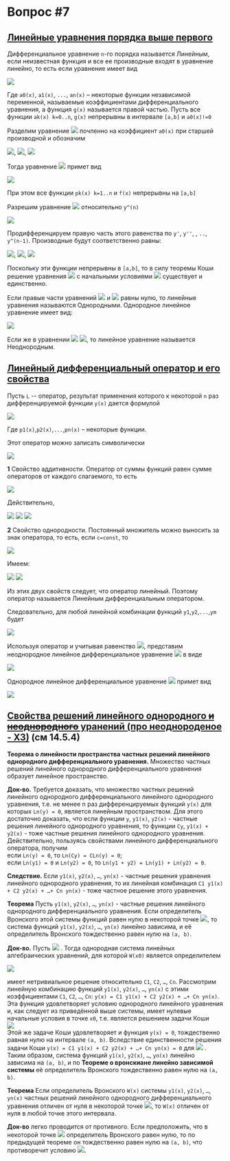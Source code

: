 # Вопрос #7

## [Линейные уравнения порядка выше первого](http://matica.org.ua/metodichki-i-knigi-po-matematike/differentcialnye-uravneniia-vysshikh-poriadkov/3-1-lineinye-differentcialnye-uravneniia-vysshikh-poriadkov)

Дифференциальное уравнение `n`-го порядка называется Линейным, если неизвестная функция и все ее производные входят в уравнение линейно, то есть если уравнение имеет вид

![](http://matica.org.ua/images/stories/DU/image214.gif)

Где `a0(x)`, `a1(x)`, `...`, `an(x)` – некоторые функции независимой переменной, называемые коэффициентами дифференциального уравнения, а функция `g(x)` называется правой частью. Пусть все функции `ak(x) k=0..n`, `g(x)` непрерывны в интервале `[a,b]` и `a0(x)!=0`

Разделим уравнение ![](http://matica.org.ua/images/stories/DU/image214.gif) почленно на коэффициент `a0(x)` при старшей производной и обозначим

![](http://matica.org.ua/images/stories/DU/image224.gif), ![](http://matica.org.ua/images/stories/DU/image225.gif), ![](http://matica.org.ua/images/stories/DU/image226.gif)

Тогда уравнение ![](http://matica.org.ua/images/stories/DU/image214.gif) примет вид

![](http://matica.org.ua/images/stories/DU/image227.gif)

При этом все функции `pk(x) k=1..n` и `f(x)` непрерывны на `[a,b]`

Разрешим уравнение ![](http://matica.org.ua/images/stories/DU/image227.gif) относительно `y^(n)`

![](http://matica.org.ua/images/stories/DU/image230.gif)

Продифференцируем правую часть этого равенства по `y'`, `y''`, , `..`, `y^(n-1)`. Производные будут соответственно равны:

![](http://matica.org.ua/images/stories/DU/image235.gif), ![](http://matica.org.ua/images/stories/DU/image234.gif), ![](http://matica.org.ua/images/stories/DU/image235.gif)

Поскольку эти функции непрерывны в `[a,b]`, то в силу теоремы Коши решение уравнения ![](http://matica.org.ua/images/stories/DU/image227.gif) с начальными условиями ![](http://matica.org.ua/images/stories/DU/image014.gif) существует и единственно.

Если правые части уравнений ![](http://matica.org.ua/images/stories/DU/image214.gif) и ![](http://matica.org.ua/images/stories/DU/image227.gif) равны нулю, то линейные уравнения называются Однородными. Однородное линейное уравнение имеет вид:

![](http://matica.org.ua/images/stories/DU/image236.gif)

Если же в уравнении ![](http://matica.org.ua/images/stories/DU/image227.gif) ![](http://matica.org.ua/images/stories/DU/image237.gif), то линейное уравнение называется Неоднородным.

## [Линейный дифференциальный оператор и его свойства](http://matica.org.ua/metodichki-i-knigi-po-matematike/differentcialnye-uravneniia-vysshikh-poriadkov/3-2-lineinyi-differentcialnyi-operator-i-ego-svoistva)

Пусть `L` -- оператор, результат применения которого к некоторой `n` раз дифференцируемой функции `y(x)` дается формулой

![](http://matica.org.ua/images/stories/DU/image239.gif)

Где `p1(x)`,`p2(x)`,`...`,`pn(x)` – некоторые функции.

Этот оператор можно записать символически

![](http://matica.org.ua/images/stories/DU/image244.gif)

**1** Свойство аддитивности. Оператор от суммы функций равен сумме операторов от каждого слагаемого, то есть

![](http://matica.org.ua/images/stories/DU/image245.gif)

Действительно,

![](http://matica.org.ua/images/stories/DU/image246.gif) ![](http://matica.org.ua/images/stories/DU/image247.gif) ![](http://matica.org.ua/images/stories/DU/image248.gif)

**2** Свойство однородности. Постоянный множитель можно выносить за знак оператора, то есть, если `c=const`, то

![](http://matica.org.ua/images/stories/DU/image250.gif)

Имеем:

![](http://matica.org.ua/images/stories/DU/image251.gif) ![](http://matica.org.ua/images/stories/DU/image252.gif)

Из этих двух свойств следует, что оператор линейный. Поэтому оператор называется Линейным дифференциальным оператором.

Следовательно, для любой линейной комбинации функций `y1`,`y2`,`...`,`ym` будет

![](http://matica.org.ua/images/stories/DU/image256.gif)

Используя оператор и учитывая равенство ![](http://matica.org.ua/images/stories/DU/image239.gif), представим неоднородное линейное дифференциальное уравнение ![](http://matica.org.ua/images/stories/DU/image227.gif) в виде

![](http://matica.org.ua/images/stories/DU/image257.gif)

Однородное линейное дифференциальное уравнение ![](http://matica.org.ua/images/stories/DU/image236.gif) примет вид

![](http://matica.org.ua/images/stories/DU/image258.gif)

## [Свойства решений линейного однородного ~~и неоднородного~~ уранений (про неоднороденое - ХЗ)](http://energy.bmstu.ru/gormath/mathan2s/lindu/lindu.htm#s104) (см 14.5.4)

**Теорема о линейности пространства частных решений линейного однородного дифференциального уравнения.** Множество частных решений линейного однородного дифференциального уравнения образует линейное пространство.

**Док-во.** Требуется доказать, что множество частных решений линейного однородного дифференциального линейного однородного уравнения, т.е. не менее n раз дифференцируемых функций `y(x)` для которых `Ln(y) = 0`, является линейным пространством. Для этого достаточно доказать, что если функции `y`, `y1(x)`, `y2(x)` - частные решения линейного однородного уравнения, то функции `Cy`, `y1(x) + y2(x)` - тоже частные решения линейного однородного уравнения. Действительно, пользуясь свойствами линейного дифференциального оператора, получим<br>
если `Ln(y) = 0`, то `Ln(Cy) = CLn(y) = 0`;<br>
если `Ln(y1) = 0` и `Ln(y2) = 0`, то `Ln(y1 + y2) = Ln(y1) + Ln(y2) = 0`.

**Следствие.** Если `y1(x)`, `y2(x)`, `…`, `yn(x)` - частные решения уравнения линейного однородного уравнения, то их линейная комбинация `C1 y1(x) + C2 y2(x) + …+ Cn yn(x)` - тоже частное решение этого уравнения.

**Теорема** Пусть `y1(x)`, `y2(x)`, `…`, `yn(x)` - частные решения линейного однородного дифференциального уравнения. Если определитель Вронского этой системы функций равен нулю в некоторой точке ![](http://energy.bmstu.ru/gormath/mathan2s/lindu/Image1294.gif), то система функций `y1(x)`, `y2(x)`, `…`, `yn(x)` линейно зависима, и её определитель Вронского тождественно равен нулю на `(a, b)`.

**Док-во.** Пусть ![](http://energy.bmstu.ru/gormath/mathan2s/lindu/Image1295.gif) . Тогда однородная система линейных алгебраических уравнений, для которой `W(x0)` является определителем

![](http://energy.bmstu.ru/gormath/mathan2s/lindu/Image1296.gif)

имеет нетривиальное решение относительно `C1`, `C2`, `…`, `Cn`. Рассмотрим линейную комбинацию функций `y1(x)`, `y2(x)`, `…`, `yn(x)` с этими коэффициентами `C1`, `C2`, `…`, `Cn`: `y(x) = C1 y1(x) + C2 y2(x) + …+ Cn yn(x)`. Эта функция удовлетворяет условию однородного линейного уравнения и, как следует из приведённой выше системы, имеет нулевые начальные условия в точке `x0`, т.е. является решением задачи Коши<br>
![](http://energy.bmstu.ru/gormath/mathan2s/lindu/Image1298.gif)<br>
Этой же задаче Коши удовлетворяет и функция `y(x) = 0`, тождественно равная нулю на интервале `(a, b)`. Вследствие единственности решения задачи Коши `y(x) = C1 y1(x) + C2 y2(x) + …+ Cn yn(x) = 0` для ![](http://energy.bmstu.ru/gormath/mathan2s/lindu/Image1249.gif) . Таким образом, система функций `y1(x)`, `y2(x)`, `…`, `yn(x)` линейно зависима на `(a, b)`, и по **Теореме о вронскиане линейно зависимой системы** её определитель Вронского тождественно равен нулю на `(a, b)`.

**Теорема** Если определитель Вронского `W(x)` системы `y1(x)`, `y2(x)`, `…`, `yn(x)` частных решений линейного однородного дифференциального уравнения отличен от нуля в некоторой точке ![](http://energy.bmstu.ru/gormath/mathan2s/lindu/Image1294.gif), то `W(x)` отличен от нуля в любой точке этого интервала.

**Док-во** легко проводится от противного. Если предположить, что в некоторой точке ![](http://energy.bmstu.ru/gormath/mathan2s/lindu/Image1301.gif) определитель Вронского равен нулю, то по предыдущей теореме он тождественно равен нулю на `(a, b)`, что противоречит условию ![](http://energy.bmstu.ru/gormath/mathan2s/lindu/Image1302.gif).

